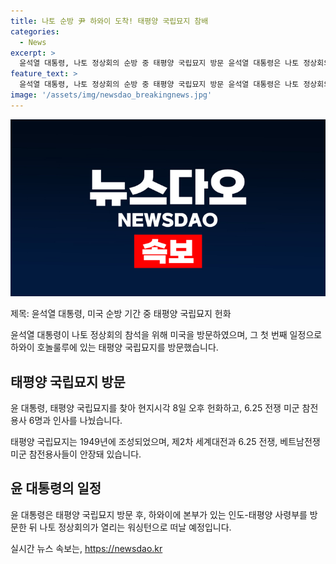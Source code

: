 ```yaml
---
title: 나토 순방 尹 하와이 도착! 태평양 국립묘지 참배
categories:
  - News
excerpt: >
  윤석열 대통령, 나토 정상회의 순방 중 태평양 국립묘지 방문 윤석열 대통령은 나토 정상회의 참석을 위해 미국을 방문 중이며, 첫 일정으로 하와이 호놀룰루에 있는 태평양 국립묘지를 방문했습니다. 현지시각 8일 오후에 방문하여 6.25 전쟁 미군 참전용사들을 비롯한 미군 묘지에 헌화하고 인사를 나누었습니다. 윤 대통령은 이어 인도-태평양 사령부를 방문한 뒤 나토 정상회의가 열리는 워싱턴으로 떠날 예정입니다.
feature_text: >
  윤석열 대통령, 나토 정상회의 순방 중 태평양 국립묘지 방문 윤석열 대통령은 나토 정상회의 참석을 위해 미국을 방문 중이며, 첫 일정으로 하와이 호놀룰루에 있는 태평양 국립묘지를 방문했습니다. 현지시각 8일 오후에 방문하여 6.25 전쟁 미군 참전용사들을 비롯한 미군 묘지에 헌화하고 인사를 나누었습니다. 윤 대통령은 이어 인도-태평양 사령부를 방문한 뒤 나토 정상회의가 열리는 워싱턴으로 떠날 예정입니다.
image: '/assets/img/newsdao_breakingnews.jpg'
---
```


<p><img src="/assets/img/newsdao_breakingnews.jpg" alt="koreaapp 속보" /></p>

<p>제목: 윤석열 대통령, 미국 순방 기간 중 태평양 국립묘지 헌화</p>

<p>윤석열 대통령이 나토 정상회의 참석을 위해 미국을 방문하였으며, 그 첫 번째 일정으로 하와이 호놀룰루에 있는 태평양 국립묘지를 방문했습니다.</p>

<h2 data-ke-size="size26">태평양 국립묘지 방문</h2>

<p>윤 대통령, 태평양 국립묘지를 찾아 현지시각 8일 오후 헌화하고, 6.25 전쟁 미군 참전용사 6명과 인사를 나눴습니다.</p>

<p data-ke-size="size16">태평양 국립묘지는 1949년에 조성되었으며, 제2차 세계대전과 6.25 전쟁, 베트남전쟁 미군 참전용사들이 안장돼 있습니다.</p>

<h2 data-ke-size="size26">윤 대통령의 일정</h2>

<p>윤 대통령은 태평양 국립묘지 방문 후, 하와이에 본부가 있는 인도-태평양 사령부를 방문한 뒤 나토 정상회의가 열리는 워싱턴으로 떠날 예정입니다.</p>
실시간 뉴스 속보는, <a href="https://newsdao.kr" rel="dofollow">https://newsdao.kr</a>


